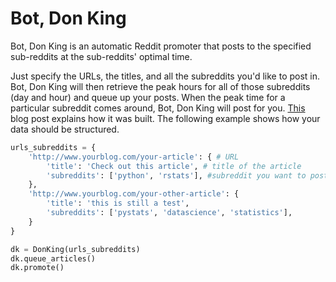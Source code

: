# Bot, Don King
Bot, Don King is an automatic Reddit promoter that posts to the specified sub-reddits at the sub-reddits' optimal time.

Just specify the URLs, the titles, and all the subreddits you'd like to post in. Bot, Don King will then retrieve the peak hours for all of those subreddits (day and hour) and queue up your posts. When the peak time for a particular subreddit comes around, Bot, Don King will post for you. [This](https://tmthyjames.github.io/projects/Meet-Bot,-Don-King/) blog post explains how it was built. The following example shows how your data should be structured.

```python
urls_subreddits = {
    'http://www.yourblog.com/your-article': { # URL
        'title': 'Check out this article', # title of the article
        'subreddits': ['python', 'rstats'], #subreddit you want to post to
    },
    'http://www.yourblog.com/your-other-article': {
        'title': 'this is still a test',
        'subreddits': ['pystats', 'datascience', 'statistics'],
    }
}

dk = DonKing(urls_subreddits)
dk.queue_articles()
dk.promote()
```
